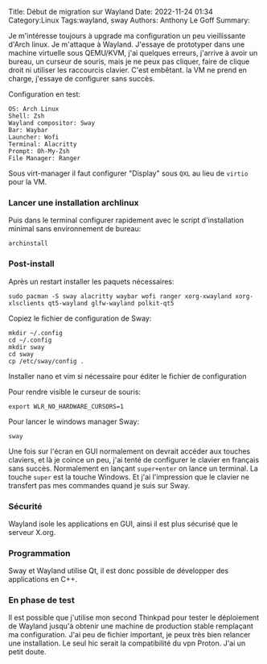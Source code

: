 Title: Début de migration sur Wayland
Date: 2022-11-24 01:34
Category:Linux
Tags:wayland, sway
Authors: Anthony Le Goff
Summary:

Je m'intéresse toujours à upgrade ma configuration un peu vieillissante d'Arch linux. Je m'attaque à Wayland. J'essaye de prototyper dans une machine virtuelle sous QEMU/KVM, j'ai quelques erreurs, j'arrive à avoir un bureau, un curseur de souris, mais je ne peux pas cliquer, faire de clique droit ni utiliser les raccourcis clavier. C'est embêtant. la VM ne prend en charge, j'essaye de configurer sans succès.

Configuration en test:

```
OS: Arch Linux
Shell: Zsh
Wayland compositor: Sway
Bar: Waybar
Launcher: Wofi
Terminal: Alacritty
Prompt: Oh-My-Zsh
File Manager: Ranger
```

Sous virt-manager il faut configurer "Display" sous `QXL` au lieu de `virtio` pour la VM. 

### Lancer une installation archlinux

Puis dans le terminal configurer rapidement avec le script d'installation minimal sans environnement de bureau:

```
archinstall
```

### Post-install

Après un restart installer les paquets nécessaires:

```
sudo pacman -S sway alacritty waybar wofi ranger xorg-xwayland xorg-xlsclients qt5-wayland glfw-wayland polkit-qt5
```

Copiez le fichier de configuration de Sway:

```
mkdir ~/.config
cd ~/.config
mkdir sway
cd sway
cp /etc/sway/config .
```

Installer nano et vim si nécessaire pour éditer le fichier de configuration

Pour rendre visible le curseur de souris:

```
export WLR_NO_HARDWARE_CURSORS=1
```

Pour lancer le windows manager Sway:

```
sway
```

Une fois sur l'écran en GUI normalement on devrait accéder aux touches claviers, et là je coince un peu, j'ai tenté de configurer le clavier en français sans succès. Normalement en lançant `super+enter` on lance un terminal. La touche `super` est la touche Windows. Et j'ai l'impression que le clavier ne transfert pas mes commandes quand je suis sur Sway. 

### Sécurité

Wayland isole les applications en GUI, ainsi il est plus sécurisé que le serveur X.org.

### Programmation

Sway et Wayland utilise Qt, il est donc possible de développer des applications en C++.

### En phase de test

Il est possible que j'utilise mon second Thinkpad pour tester le déploiement de Wayland jusqu'à obtenir une machine de production stable remplaçant ma configuration. J'ai peu de fichier important, je peux très bien relancer une installation. Le seul hic serait la compatibilité du vpn Proton. J'ai un petit doute. 